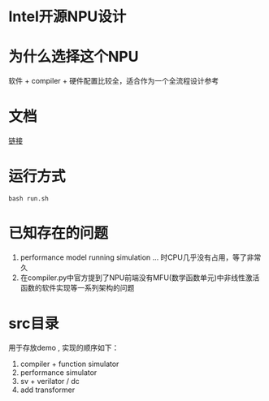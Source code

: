 # Intel开源NPU设计

# 为什么选择这个NPU
软件 + compiler + 硬件配置比较全，适合作为一个全流程设计参考

# 文档
[链接](./doc/wiki.md)

# 运行方式
```
bash run.sh
```


# 已知存在的问题

1. performance model running simulation ... 时CPU几乎没有占用，等了非常久
1. 在compiler.py中官方提到了NPU前端没有MFU(数学函数单元)中非线性激活函数的软件实现等一系列架构的问题


# src目录
用于存放demo , 实现的顺序如下：
1. compiler + function simulator 
1. performance simulator 
1. sv + verilator / dc
1. add transformer
